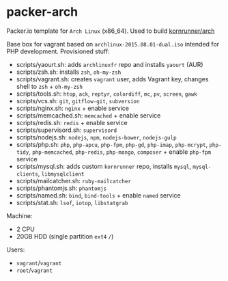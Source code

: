 # packer-arch
Packer.io template for `Arch Linux` (x86_64). Used to build [kornrunner/arch](https://atlas.hashicorp.com/kornrunner/boxes/arch)

Base box for vagrant based on `archlinux-2015.08.01-dual.iso` intended for PHP development.
Provisioned stuff:

- scripts/yaourt.sh: adds `archlinuxfr` repo and installs `yaourt` (AUR)
- scripts/zsh.sh: installs `zsh`, `oh-my-zsh`
- scripts/vagrant.sh: creates `vagrant` user, adds Vagrant key, changes shell to `zsh` + `oh-my-zsh`
- scripts/tools.sh: `htop`, `ack`, `reptyr`, `colordiff`, `mc`, `pv`, `screen`, `gawk`
- scripts/vcs.sh: `git`, `gitflow-git`, `subversion`
- scripts/nginx.sh: `nginx` + enable service
- scripts/memcached.sh: `memcached` + enable service
- scripts/redis.sh: `redis` + enable service
- scripts/supervisord.sh: `supervisord`
- scripts/nodejs.sh: `nodejs`, `npm`, `nodejs-bower`, `nodejs-gulp`
- scripts/php.sh: `php`, `php-apcu`, `php-fpm`, `php-gd`, `php-imap`, `php-mcrypt`, `php-tidy`, `php-memcached`, `php-redis`, `php-mongo`, `composer` + enable `php-fpm` service
- scripts/mysql.sh: adds custom `kornrunner` repo, installs `mysql`, `mysql-clients`, `libmysqlclient`
- scripts/mailcatcher.sh: `ruby-mailcatcher`
- scripts/phantomjs.sh: `phantomjs`
- scripts/named.sh: `bind`, `bind-tools` + enable `named` service
- scripts/stat.sh: `lsof`, `iotop`, `libstatgrab`

Machine:
- 2 CPU
- 20GB HDD (single partition `ext4` `/`)

Users:
- `vagrant`/`vagrant`
- `root`/`vagrant`

